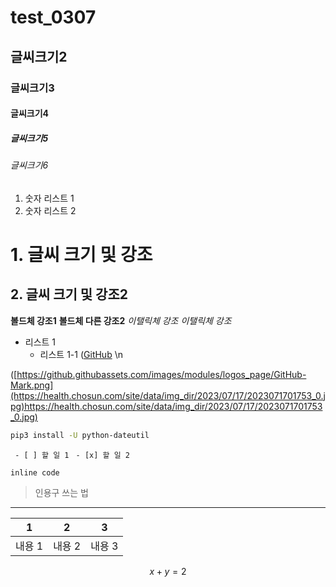 # test_0307
## 글씨크기2
### 글씨크기3
#### 글씨크기4
##### 글씨크기5
###### 글씨크기6
1. 숫자 리스트 1
2. 숫자 리스트 2
# 1. 글씨 크기 및 강조
## 2. 글씨 크기 및 강조2
**볼드체 강조1**
__볼드체 다른 강조2__
*이탤릭체 강조*
_이탤릭체 강조_
- 리스트 1
   - 리스트 1-1
([GitHub](https://github.com/) \n

([https://github.githubassets.com/images/modules/logos_page/GitHub-Mark.png](https://health.chosun.com/site/data/img_dir/2023/07/17/2023071701753_0.jpg)https://health.chosun.com/site/data/img_dir/2023/07/17/2023071701753_0.jpg)

```bash
pip3 install -U python-dateutil
```

` - [ ] 할 일 1`
` - [x] 할 일 2`

`inline code`

> 인용구 쓰는 법

---

| 1 | 2 | 3 |
|---|---|---|
| 내용 1 | 내용 2| 내용 3|

$$
x+y=2
$$

